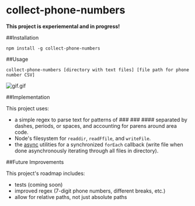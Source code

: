 # collect-phone-numbers

**This project is experiemental and in progress!**

##Installation

`npm install -g collect-phone-numbers`


##Usage

`collect-phone-numbers [directory with text files] [file path for phone number CSV]`

![gif.gif](http://s10.postimg.org/eb8tsrig9/works.gif)


##Implementation

This project uses:
* a simple regex to parse text for patterns of ### ### #### separated by dashes, periods, or spaces, and accounting for parens around area code.
* Node's filesystem for `readdir`, `readFfile`, and `writeFile`.
* the [async](https://github.com/caolan/async) utilities for a synchronized `forEach` callback (write file when done asynchronously iterating through all files in directory).

##Future Improvements

This project's roadmap includes:
* tests (coming soon)
* improved regex (7-digit phone numbers, different breaks, etc.)
* allow for relative paths, not just absolute paths
